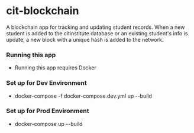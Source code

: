 # cit-blockchain
A blockchain app for tracking and updating student records. 
When a new student is added to the citinstitute database 
or an existing student's info is update, a new block with a
unique hash is added to the network.

### Running this app
- Running this app requires Docker

### Set up for Dev Environment
- docker-compose -f docker-compose.dev.yml up --build

### Set up for Prod Environment
- docker-compose up --build
